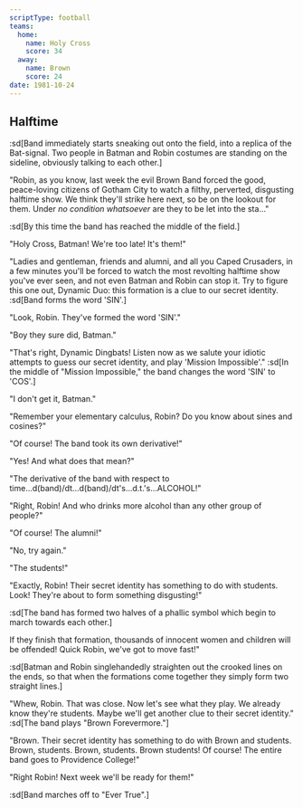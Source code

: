 ```yaml
---
scriptType: football
teams:
  home:
    name: Holy Cross
    score: 34
  away:
    name: Brown
    score: 24
date: 1981-10-24
---
```


## Halftime

:sd[Band immediately starts sneaking out onto the field, into a replica of the Bat-signal. Two people in Batman and Robin costumes are standing on the sideline, obviously talking to each other.]

"Robin, as you know, last week the evil Brown Band forced the good, peace-loving citizens of Gotham City to watch a filthy, perverted, disgusting halftime show. We think they'll strike here next, so be on the lookout for them. Under _no condition whatsoever_ are they to be let into the sta..."

:sd[By this time the band has reached the middle of the field.]

"Holy Cross, Batman! We're too late! It's them!"

"Ladies and gentleman, friends and alumni, and all you Caped Crusaders, in a few minutes you'll be forced to watch the most revolting halftime show you've ever seen, and not even Batman and Robin can stop it. Try to figure this one out, Dynamic Duo: this formation is a clue to our secret identity. :sd[Band forms the word 'SIN'.]

"Look, Robin. They've formed the word 'SIN'."

"Boy they sure did, Batman."

"That's right, Dynamic Dingbats! Listen now as we salute your idiotic attempts to guess our secret identity, and play 'Mission Impossible'." :sd[In the middle of "Mission Impossible," the band changes the word 'SIN' to 'COS'.]

"I don't get it, Batman."

"Remember your elementary calculus, Robin? Do you know about sines and cosines?"

"Of course! The band took its own derivative!"

"Yes! And what does that mean?"

"The derivative of the band with respect to time...d(band)/dt...d(band)/dt's...d.t.'s...ALCOHOL!"

"Right, Robin! And who drinks more alcohol than any other group of people?"

"Of course! The alumni!"

"No, try again."

"The students!"

"Exactly, Robin! Their secret identity has something to do with students. Look! They're about to form something disgusting!"

:sd[The band has formed two halves of a phallic symbol which begin to march towards each other.]

If they finish that formation, thousands of innocent women and children will be offended! Quick Robin, we've got to move fast!"

:sd[Batman and Robin singlehandedly straighten out the crooked lines on the ends, so that when the formations come together they simply form two straight lines.]

"Whew, Robin. That was close. Now let's see what they play. We already know they're students. Maybe we'll get another clue to their secret identity." :sd[The band plays "Brown Forevermore."]

"Brown. Their secret identity has something to do with Brown and students. Brown, students. Brown, students. Brown students! Of course! The entire band goes to Providence College!"

"Right Robin! Next week we'll be ready for them!"

:sd[Band marches off to "Ever True".]
